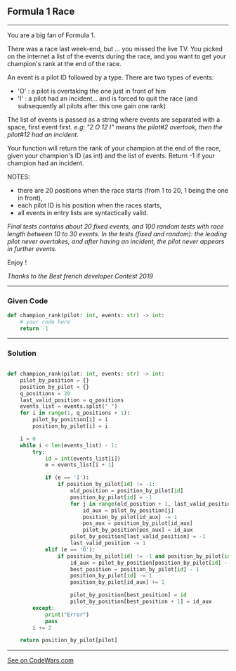 ## Formula 1 Race
---
You are a big fan of Formula 1.

There was a race last week-end, but ... you missed the live TV. You picked on the internet a list of the events during the race, and you want to get your champion's rank at the end of the race.

An event is a pilot ID followed by a type. There are two types of events:

-   'O' : a pilot is overtaking the one just in front of him
-   'I' : a pilot had an incident... and is forced to quit the race (and subsequently all pilots after this one gain one rank)

The list of events is passed as a string where events are separated with a space, first event first. *e.g: "2 O 12 I" means the pilot#2 overtook, then the pilot#12 had an incident.*

Your function will return the rank of your champion at the end of the race, given your champion's ID (as int) and the list of events. Return -1 if your champion had an incident.

NOTES:

-   there are 20 positions when the race starts (from 1 to 20, 1 being the one in front),
-   each pilot ID is his position when the races starts,
-   all events in entry lists are syntactically valid.

*Final tests contains about 20 fixed events, and 100 random tests with race length between 10 to 30 events. In the tests (fixed and random): the leading pilot never overtakes, and after having an incident, the pilot never appears in further events.*

Enjoy !

*Thanks to the Best french developer Contest 2019*

---

### Given Code


```python
def champion_rank(pilot: int, events: str) -> int:
    # your code here
    return -1
```

---

### Solution

```python

def champion_rank(pilot: int, events: str) -> int:
    pilot_by_position = {}
    position_by_pilot = {}
    q_positions = 20
    last_valid_position = q_positions
    events_list = events.split(" ")
    for i in range(1, q_positions + 1):
        pilot_by_position[i] = i
        position_by_pilot[i] = i

    i = 0
    while i < len(events_list) - 1:
        try:
            id = int(events_list[i])
            e = events_list[i + 1]

            if (e == 'I'):
                if position_by_pilot[id] != -1:
                    old_position = position_by_pilot[id]
                    position_by_pilot[id] = -1
                    for j in range(old_position + 1, last_valid_position + 1):
                        id_aux = pilot_by_position[j]
                        position_by_pilot[id_aux] -= 1
                        pos_aux = position_by_pilot[id_aux]
                        pilot_by_position[pos_aux] = id_aux
                    pilot_by_position[last_valid_position] = -1
                    last_valid_position -= 1
            elif (e == 'O'):
                if position_by_pilot[id] != -1 and position_by_pilot[id] != 1:
                    id_aux = pilot_by_position[position_by_pilot[id] - 1]
                    best_position = position_by_pilot[id] - 1
                    position_by_pilot[id] -= 1
                    position_by_pilot[id_aux] += 1

                    pilot_by_position[best_position] = id
                    pilot_by_position[best_position + 1] = id_aux
        except:
            print("Error")
            pass
        i += 2

    return position_by_pilot[pilot]
```


---


[See on CodeWars.com](https://www.codewars.com/kata/626d691649cb3c7acd63457b)
